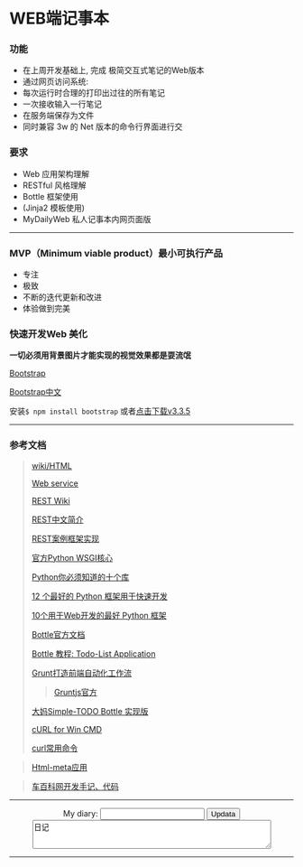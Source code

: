 # WEB端记事本

### 功能
+ 在上周开发基础上, 完成 极简交互式笔记的Web版本
+ 通过网页访问系统:
+ 每次运行时合理的打印出过往的所有笔记
+ 一次接收输入一行笔记
+ 在服务端保存为文件
+ 同时兼容 3w 的 Net 版本的命令行界面进行交

### 要求
+ Web 应用架构理解
+ RESTful 风格理解
+ Bottle 框架使用
+ (Jinja2 模板使用)
+ MyDailyWeb 私人记事本内网页面版


----------

### MVP（Minimum viable product）最小可执行产品

+ 专注
+ 极致
+ 不断的迭代更新和改进
+ 体验做到完美



### 快速开发Web 美化

**一切必须用背景图片才能实现的视觉效果都是耍流氓**

[Bootstrap ](http://getbootstrap.com/getting-started/)

[Bootstrap中文](http://v3.bootcss.com/)

安装`$ npm install bootstrap` 或者[点击下载v3.3.5](https://codeload.github.com/twbs/bootstrap/zip/v3.3.5)



----------
### 参考文档

> [wiki/HTML](https://en.wikipedia.org/wiki/HTML)
> 
> [Web service](https://en.wikipedia.org/wiki/Web_service?cm_mc_uid=28826105043914467360895&cm_mc_sid_50200000=1446736089)
> 
> [REST Wiki](https://en.wikipedia.org/wiki/Representational_state_transfer)
> 
> [REST中文简介](http://www.cnblogs.com/shanyou/archive/2012/05/12/2496959.html)
> 
> [REST案例框架实现](http://blog.csdn.net/maoxiang/article/details/4551434)
> 
> [官方Python WSGI核心](https://www.python.org/dev/peps/pep-0333/)
> 
> [Python你必须知道的十个库](http://www.open-open.com/news/view/ba474d)
>
>[12 个最好的 Python 框架用于快速开发](http://www.open-open.com/news/view/774e1f)
>
> [10个用于Web开发的最好 Python 框架](http://www.open-open.com/news/view/f2eefa)
>
> [Bottle官方文档](http://bottlepy.org/docs/dev/)
>
> [Bottle 教程: Todo-List Application](http://bottlepy.org/docs/dev/tutorial_app.html#using-bottle-for-a-web-based-todo-list)
> 
> [Grunt打造前端自动化工作流](http://tgideas.qq.com/webplat/info/news_version3/804/808/811/m579/201307/216460.shtml)
>> [Gruntjs官方](http://www.gruntjs.net/getting-started)
> 
>[大妈Simple-TODO Bottle 实现版](https://bitbucket.org/ZoomQuiet/bottle-simple-todo/wiki/Home) 
>
> [cURL for Win CMD](http://www.2cto.com/os/201205/131164.html)
> 
> [curl常用命令](http://www.cnblogs.com/gbyukg/p/3326825.html)

>[Html-meta应用](http://www.cnblogs.com/eastsuntdh/articles/561021.html)

>[车百科网开发手记、代码](http://blog.quickbest.net/a/242)


<html>
<body>
<hr>
<form action="diary" method="get">
        <center>
        My diary: <input type="text" name="diary_text" />
        <input type="submit" value="Updata" />
        <br>
        <textarea rows="3" cols="50" readonly>
日记
        </textarea>
        <center>
</form>
</body>
</html>






----------


